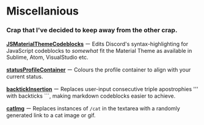 # Miscellanious
### Crap that I've decided to keep away from the other crap.

**[JSMaterialThemeCodeblocks](https://github.com/Arashiryuu/crap/blob/master/Miscellanious/jsMaterialThemeCodeblocks.plugin.js)** ー Edits Discord's syntax-highlighting for JavaScript codeblocks to *somewhat* fit the Material Theme as available in Sublime, Atom, VisualStudio etc.

**[statusProfileContainer](https://github.com/Arashiryuu/crap/blob/master/Miscellanious/statusProfileContainer.plugin.js)** ー Colours the profile container to align with your current status.

**[backtickInsertion](https://github.com/Arashiryuu/crap/blob/master/Miscellanious/backtickInsertion.plugin.js)** ー Replaces user-input consecutive triple apostrophies \'\'\' with backticks \`\`\`, making markdown codeblocks easier to achieve.

**[catImg](https://github.com/Arashiryuu/crap/blob/master/Miscellanious/catImg.plugin.js)** ー Replaces instances of `/cat` in the textarea with a randomly generated link to a cat image or gif.
